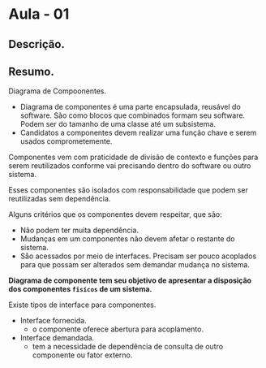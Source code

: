 # Aula - 01

## Descrição.

## Resumo.

Diagrama de Compoonentes.
  - Diagrama de componentes é uma parte encapsulada, reusável do software. São como blocos que combinados formam seu software. Podem ser do tamanho de uma classe até um subsistema.
  - Candidatos a componentes devem realizar uma função chave e serem usados comprometemente.

Componentes vem com  praticidade de divisão de contexto e funções para serem reutilizados conforme vai precisando dentro do software ou outro sistema.

Esses componentes são isolados com responsabilidade que podem ser reutilizadas sem dependência.

Alguns critérios que os componentes devem respeitar, que são:
  - Não podem ter muita dependência.
  - Mudanças em um componentes não devem afetar o restante do sistema.
  - Såo acessados por meio de interfaces. Precisam ser pouco acoplados para que possam ser alterados sem demandar mudança no sistema.


**Diagrama de componente tem seu objetivo de apresentar a disposição dos componentes `fisícos` de um sistema.**


Existe tipos de interface para componentes.
  - Interface fornecida.
    - o componente oferece abertura para acoplamento.
  - Interface demandada.
    - tem a necessidade de dependência de consulta de outro componente ou fator externo.


